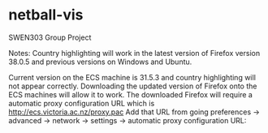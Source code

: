 # netball-vis
SWEN303 Group Project

Notes:
Country highlighting will work in the latest version of Firefox version 38.0.5 and previous versions on Windows and Ubuntu.

Current version on the ECS machine is 31.5.3 and country highlighting will not appear correctly.
Downloading the updated version of Firefox onto the ECS machines will allow it to work.
The downloaded Firefox will require a automatic proxy configuration URL which is http://ecs.victoria.ac.nz/proxy.pac
Add that URL from going preferences -> advanced -> network -> settings -> automatic proxy configuration URL:

